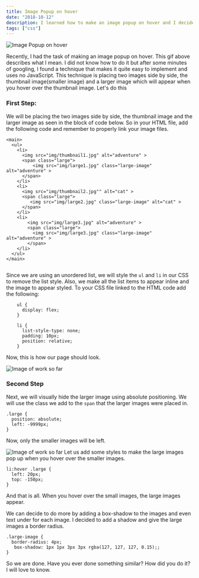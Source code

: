 ```yaml
---
title: Image Popup on hover
date: "2018-10-12"
description: I learned how to make an image popup on hover and I decided to share.
tags: ["css"]
---
```


![Image Popup on hover](https://res.cloudinary.com/dvj2hbywq/image/upload/q_49/v1539359213/ezgif.com-optimize_1_dtpz0u.gif)

Recently, I had the task of making an image popup on hover. This gif above describes what I mean. I did not know how to do it but after some minutes of googling, I found a technique that makes it quite easy to implement and uses no JavaScript. This technique is placing two images side by side, the thumbnail image(smaller image) and a larger image which will appear when you hover over the thumbnail image. Let's do this

<h3>First Step:</h3>

We will be placing the two images side by side, the thumbnail image and the larger image as seen in the block of code below. So in your HTML file, add the following code and remember to properly link your image files.

```
<main>
  <ul>
    <li>
      <img src="img/thumbnail1.jpg" alt="adventure" >
      <span class="large">
          <img src="img/large1.jpg" class="large-image" alt="adventure" >
      </span>
    </li>
    <li>
      <img src="img/thumbnail2.jpg"" alt="cat" >
      <span class="large">
         <img src="img/large2.jpg" class="large-image" alt="cat" >
      </span>
    </li>
    <li>
        <img src="img/large3.jpg" alt="adventure" >
        <span class="large">
          <img src="img/large3.jpg" class="large-image" alt="adventure" >
        </span>
    </li>
  </ul>
</main>
    
```

Since we are using an unordered list, we will style the `ul` and `li` in our CSS to remove the list style. Also, we make all the list items to appear inline and the image to appear styled. To your CSS file linked to the HTML code add the following:

```
    ul {
      display: flex;
    }

    li {
      list-style-type: none;
      padding: 10px;
      position: relative;
    }
```

Now, this is how our page should look.

![Image of work so far](https://res.cloudinary.com/dvj2hbywq/image/upload/v1538149115/Screen_Shot_2018-09-28_at_4.34.00_PM_xvpmna.png)


<h3>Second Step</h3>

Next, we will visually hide the larger image using absolute positioning. We will use the class we add to the `span` that the larger images were placed in.


```
.large {
  position: absolute;
  left: -9999px;
}
```

Now, only the smaller images will be left. 

![Image of work so far](https://res.cloudinary.com/dvj2hbywq/image/upload/v1539359591/Screen-Shot-2018-10-12-at-4.48.17-PM-compressor_njes69.png)
Let us add some styles to make the large images pop up when you hover over the smaller images.

```
li:hover .large {
  left: 20px;
  top: -150px;
}
```

And that is all. When you hover over the small images, the large images appear. 

We can decide to do more by adding a box-shadow to the images and even text under for each image. I decided to add a shadow and give the large images a border radius.

```
.large-image {
  border-radius: 4px;
   box-shadow: 1px 1px 3px 3px rgba(127, 127, 127, 0.15);;
}
```


So we are done. Have you ever done something similar? How did you do it? I will love to know.

